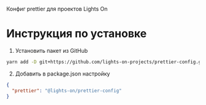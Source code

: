 Конфиг prettier для проектов Lights On

# Инструкция по установке

1. Установить пакет из GitHub

```bash
yarn add -D git+https://github.com/lights-on-projects/prettier-config.git
```

2. Добавить в package.json настройку

```json
{
  "prettier": "@lights-on/prettier-config"
}
```